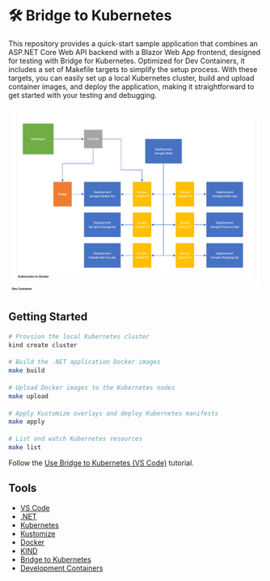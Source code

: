 # 🛠️ Bridge to Kubernetes

This repository provides a quick-start sample application that combines an ASP.NET Core Web API backend with a Blazor Web App frontend, designed for testing with Bridge for Kubernetes. Optimized for Dev Containers, it includes a set of Makefile targets to simplify the setup process. With these targets, you can easily set up a local Kubernetes cluster, build and upload container images, and deploy the application, making it straightforward to get started with your testing and debugging.

![Architecture](./eng/images/architecture.png)

## Getting Started

```bash
# Provsion the local Kubernetes cluster
kind create cluster

# Build the .NET application Docker images
make build

# Upload Docker images to the Kubernetes nodes
make upload

# Apply Kustomize overlays and deploy Kubernetes manifests
make apply

# List and watch Kubernetes resources
make list
```

Follow the [Use Bridge to Kubernetes (VS Code)](https://learn.microsoft.com/en-us/visualstudio/bridge/bridge-to-kubernetes-vs-code) tutorial.

## Tools

- [VS Code](https://code.visualstudio.com/)
- [.NET](https://dotnet.microsoft.com/)
- [Kubernetes](https://kubernetes.io/)
- [Kustomize](https://kustomize.io/)
- [Docker](https://www.docker.com/)
- [KIND](https://kind.sigs.k8s.io/)
- [Bridge to Kubernetes](https://learn.microsoft.com/en-us/visualstudio/bridge/)
- [Development Containers](https://containers.dev/)
